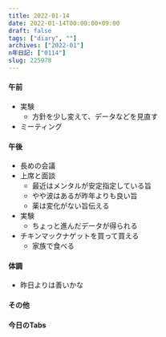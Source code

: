 ```yaml
---
title: 2022-01-14
date: 2022-01-14T00:00:00+09:00
draft: false
tags: ["diary", ""]
archives: ["2022-01"]
n年日記: ["0114"]
slug: 225978
---
```

#### 午前
- 実験
  - 方針を少し変えて、データなどを見直す
- ミーティング
#### 午後
- 長めの会議
- 上席と面談
  - 最近はメンタルが安定指定している旨
  - やや波はあるが昨年よりも良い旨
  - 薬は変化がない旨伝える
- 実験
  - ちょっと進んだデータが得られる
- チキンマックナゲットを買って買える
  - 家族で食べる
#### 体調
- 昨日よりは善いかな
#### その他
#### 今日のTabs